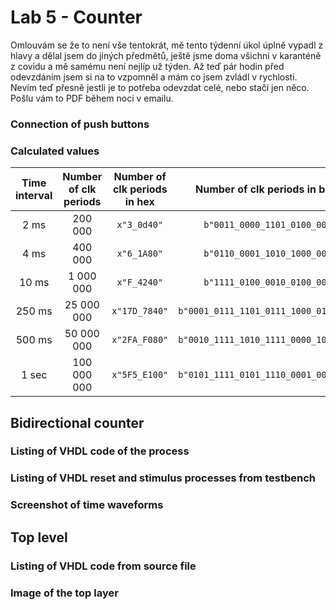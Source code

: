 # Lab 5 - Counter

Omlouvám se že to není vše tentokrát, mě tento týdenní úkol úplně vypadl z hlavy a dělal jsem do jiných předmětů, ještě jsme doma všichni v karanténě z covidu a mě samému není nejlíp už týden. Až teď pár hodin před odevzdáním jsem si na to vzpomněl a mám co jsem zvládl v rychlosti. Nevím teď přesně jestli je to potřeba odevzdat celé, nebo stačí jen něco. Pošlu vám to PDF během noci v emailu.

### Connection of push buttons

### Calculated values
   | **Time interval** | **Number of clk periods** | **Number of clk periods in hex** | **Number of clk periods in binary** |
   | :-: | :-: | :-: | :-: |
   | 2&nbsp;ms | 200 000 | `x"3_0d40"` | `b"0011_0000_1101_0100_0000"` |
   | 4&nbsp;ms | 400 000 | `x"6_1A80"` | `b"0110_0001_1010_1000_0000"` |
   | 10&nbsp;ms | 1 000 000 | `x"F_4240"` | `b"1111_0100_0010_0100_0000"` |
   | 250&nbsp;ms | 25 000 000 | `x"17D_7840"` | `b"0001_0111_1101_0111_1000_0100_0000"` |
   | 500&nbsp;ms | 50 000 000 | `x"2FA_F080"` | `b"0010_1111_1010_1111_0000_1000_0000"` |
   | 1&nbsp;sec | 100 000 000 | `x"5F5_E100"` | `b"0101_1111_0101_1110_0001_0000_0000"` |

## Bidirectional counter

### Listing of VHDL code of the process

### Listing of VHDL reset and stimulus processes from testbench

### Screenshot of time waveforms

## Top level

### Listing of VHDL code from source file

### Image of the top layer
